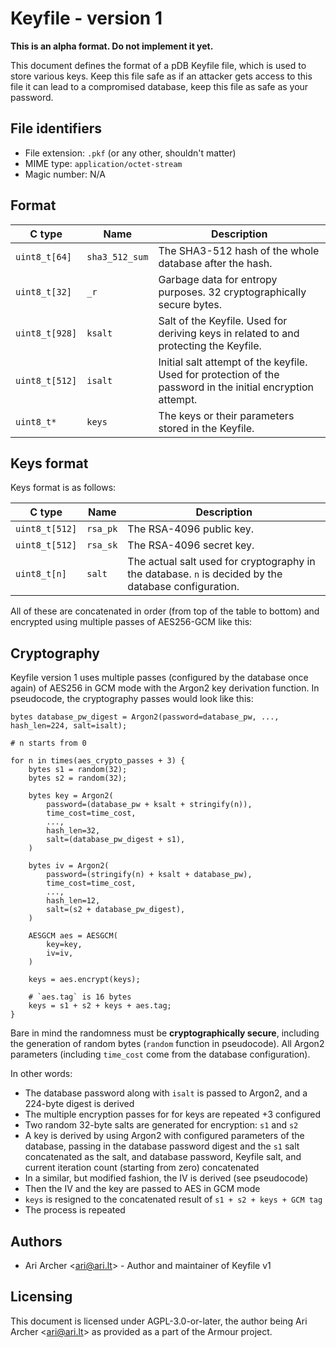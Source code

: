 # Keyfile - version 1

**This is an alpha format. Do not implement it yet.**

This document defines the format of a pDB Keyfile file, which is used to store various keys. Keep this file safe
as if an attacker gets access to this file it can lead to a compromised database, keep this file as safe as your password.

## File identifiers

-   File extension: `.pkf` (or any other, shouldn't matter)
-   MIME type: `application/octet-stream`
-   Magic number: N/A

## Format

| C type         | Name           | Description                                                                                                 |
| -------------- | -------------- | ----------------------------------------------------------------------------------------------------------- |
| `uint8_t[64]`  | `sha3_512_sum` | The SHA3-512 hash of the whole database after the hash.                                                     |
| `uint8_t[32]`  | `_r`           | Garbage data for entropy purposes. 32 cryptographically secure bytes.                                       |
| `uint8_t[928]` | `ksalt`        | Salt of the Keyfile. Used for deriving keys in related to and protecting the Keyfile.                       |
| `uint8_t[512]` | `isalt`        | Initial salt attempt of the keyfile. Used for protection of the password in the initial encryption attempt. |
| `uint8_t*`     | `keys`         | The keys or their parameters stored in the Keyfile.                                                         |

## Keys format

Keys format is as follows:

| C type         | Name     | Description                                                                                          |
| -------------- | -------- | ---------------------------------------------------------------------------------------------------- |
| `uint8_t[512]` | `rsa_pk` | The RSA-4096 public key.                                                                             |
| `uint8_t[512]` | `rsa_sk` | The RSA-4096 secret key.                                                                             |
| `uint8_t[n]`   | `salt`   | The actual salt used for cryptography in the database. `n` is decided by the database configuration. |

All of these are concatenated in order (from top of the table to bottom) and encrypted using multiple passes of AES256-GCM like this:

## Cryptography

Keyfile version 1 uses multiple passes (configured by the database once again)
of AES256 in GCM mode with the Argon2 key derivation function.
In pseudocode, the cryptography passes would look like this:

    bytes database_pw_digest = Argon2(password=database_pw, ..., hash_len=224, salt=isalt);

    # n starts from 0

    for n in times(aes_crypto_passes + 3) {
        bytes s1 = random(32);
        bytes s2 = random(32);

        bytes key = Argon2(
            password=(database_pw + ksalt + stringify(n)),
            time_cost=time_cost,
            ...,
            hash_len=32,
            salt=(database_pw_digest + s1),
        )

        bytes iv = Argon2(
            password=(stringify(n) + ksalt + database_pw),
            time_cost=time_cost,
            ...,
            hash_len=12,
            salt=(s2 + database_pw_digest),
        )

        AESGCM aes = AESGCM(
            key=key,
            iv=iv,
        )

        keys = aes.encrypt(keys);

        # `aes.tag` is 16 bytes
        keys = s1 + s2 + keys + aes.tag;
    }

Bare in mind the randomness must be **cryptographically secure**, including the generation of random bytes (`random` function in pseudocode).
All Argon2 parameters (including `time_cost` come from the database configuration).

In other words:

-   The database password along with `isalt` is passed to Argon2, and a 224-byte digest is derived
-   The multiple encryption passes for for keys are repeated +3 configured
-   Two random 32-byte salts are generated for encryption: `s1` and `s2`
-   A key is derived by using Argon2 with configured parameters of the database, passing in the database password digest and the `s1` salt concatenated as the salt, and database password, Keyfile salt, and current iteration count (starting from zero) concatenated
-   In a similar, but modified fashion, the IV is derived (see pseudocode)
-   Then the IV and the key are passed to AES in GCM mode
-   `keys` is resigned to the concatenated result of `s1 + s2 + keys + GCM tag`
-   The process is repeated

## Authors

-   Ari Archer \<<ari@ari.lt>\> - Author and maintainer of Keyfile v1

## Licensing

This document is licensed under AGPL-3.0-or-later, the author being Ari Archer \<<ari@ari.lt>\> as provided as a part of the Armour project.
